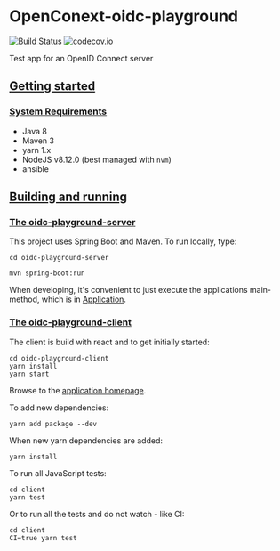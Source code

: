 # OpenConext-oidc-playground
[![Build Status](https://travis-ci.org/OpenConext/OpenConext-oidc-playground.svg)](https://travis-ci.org/OpenConext/OpenConext-oidc-playground)
[![codecov.io](https://codecov.io/github/OpenConext/OpenConext-oidc-playground/coverage.svg)](https://codecov.io/github/OpenConext/OpenConext-oidc-playground)

Test app for an OpenID Connect server

## [Getting started](#getting-started)

### [System Requirements](#system-requirements)

- Java 8
- Maven 3
- yarn 1.x
- NodeJS v8.12.0 (best managed with `nvm`)
- ansible

## [Building and running](#building-and-running)

### [The oidc-playground-server](#playground-server)

This project uses Spring Boot and Maven. To run locally, type:

`cd oidc-playground-server`

`mvn spring-boot:run`

When developing, it's convenient to just execute the applications main-method, which is in [Application](oidc-playground-server/src/main/java/playground/PlaygroundServerApplication.java).

### [The oidc-playground-client](#playground-client)

The client is build with react and to get initially started:

```
cd oidc-playground-client
yarn install
yarn start
```

Browse to the [application homepage](http://localhost:3006).

To add new dependencies:

`yarn add package --dev`

When new yarn dependencies are added:

`yarn install`

To run all JavaScript tests:
```
cd client
yarn test
```
Or to run all the tests and do not watch - like CI:
```
cd client
CI=true yarn test
```
